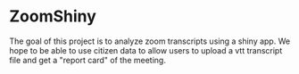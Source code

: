 # ZoomShiny
The goal of this project is to analyze zoom transcripts using a shiny app. We hope to be able to use citizen data to allow users to upload a vtt transcript file and get a "report card" of the meeting.
